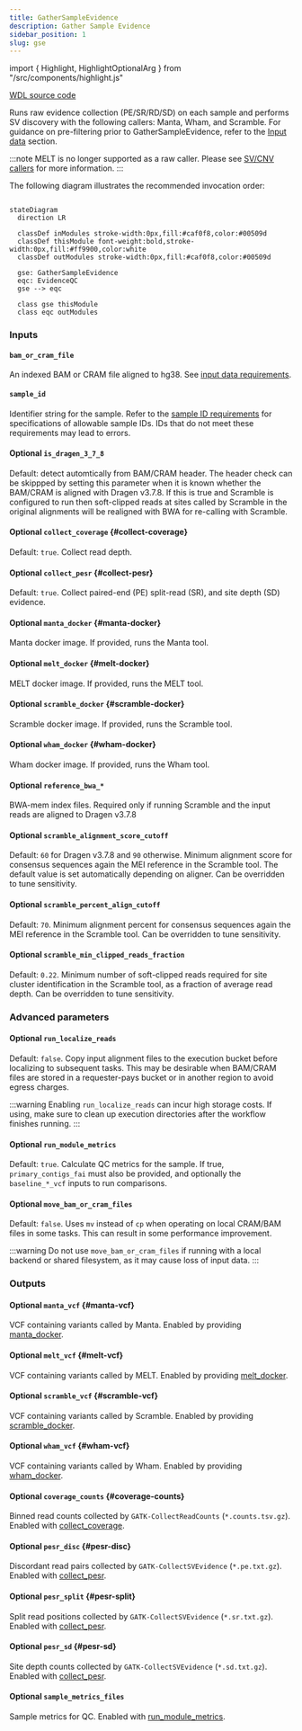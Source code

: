 ```yaml
---
title: GatherSampleEvidence 
description: Gather Sample Evidence
sidebar_position: 1
slug: gse
---
```


import { Highlight, HighlightOptionalArg } from "/src/components/highlight.js"

[WDL source code](https://github.com/broadinstitute/gatk-sv/blob/main/wdl/GatherSampleEvidence.wdl)

Runs raw evidence collection (PE/SR/RD/SD) on each sample and performs SV discovery with the following callers: 
Manta, Wham, and Scramble. For guidance on pre-filtering prior to GatherSampleEvidence, refer to the 
[Input data](/docs/gs/inputs) section.

:::note
MELT is no longer supported as a raw caller. Please see [SV/CNV callers](/docs/gs/sv_callers) for more information.
:::

The following diagram illustrates the recommended invocation order:

```mermaid

stateDiagram
  direction LR
  
  classDef inModules stroke-width:0px,fill:#caf0f8,color:#00509d
  classDef thisModule font-weight:bold,stroke-width:0px,fill:#ff9900,color:white
  classDef outModules stroke-width:0px,fill:#caf0f8,color:#00509d

  gse: GatherSampleEvidence
  eqc: EvidenceQC
  gse --> eqc
  
  class gse thisModule
  class eqc outModules
```

### Inputs

#### `bam_or_cram_file`
An indexed BAM or CRAM file aligned to hg38. See [input data requirements](/docs/gs/inputs).

#### `sample_id`
Identifier string for the sample. Refer to the [sample ID requirements](/docs/gs/inputs#sampleids) 
for specifications of allowable sample IDs. IDs that do not meet these requirements may lead to errors.

#### <HighlightOptionalArg>Optional</HighlightOptionalArg> `is_dragen_3_7_8`
Default: detect automtically from BAM/CRAM header. The header check can be skippped by setting this parameter when it 
is known whether the BAM/CRAM is aligned with Dragen v3.7.8. If this is true and Scramble is configured to run then 
soft-clipped reads at sites called by Scramble in the original alignments will be realigned with BWA for re-calling with 
Scramble.

#### <HighlightOptionalArg>Optional</HighlightOptionalArg> `collect_coverage` {#collect-coverage}
Default: `true`. Collect read depth.

#### <HighlightOptionalArg>Optional</HighlightOptionalArg> `collect_pesr` {#collect-pesr}
Default: `true`. Collect paired-end (PE) split-read (SR), and site depth (SD) evidence.

#### <HighlightOptionalArg>Optional</HighlightOptionalArg> `manta_docker` {#manta-docker}
Manta docker image. If provided, runs the Manta tool.

#### <HighlightOptionalArg>Optional</HighlightOptionalArg> `melt_docker` {#melt-docker}
MELT docker image. If provided, runs the MELT tool.

#### <HighlightOptionalArg>Optional</HighlightOptionalArg> `scramble_docker` {#scramble-docker}
Scramble docker image. If provided, runs the Scramble tool.

#### <HighlightOptionalArg>Optional</HighlightOptionalArg> `wham_docker` {#wham-docker}
Wham docker image. If provided, runs the Wham tool.

#### <HighlightOptionalArg>Optional</HighlightOptionalArg> `reference_bwa_*`
BWA-mem index files. Required only if running Scramble and the input reads are aligned to Dragen v3.7.8

#### <HighlightOptionalArg>Optional</HighlightOptionalArg> `scramble_alignment_score_cutoff`
Default: `60` for Dragen v3.7.8 and `90` otherwise. Minimum alignment score for consensus sequences again the MEI reference 
in the Scramble tool. The default value is set automatically depending on aligner. Can be overridden to tune 
sensitivity.

#### <HighlightOptionalArg>Optional</HighlightOptionalArg> `scramble_percent_align_cutoff`
Default: `70`. Minimum alignment percent for consensus sequences again the MEI reference in the Scramble tool. Can be 
overridden to tune sensitivity.

#### <HighlightOptionalArg>Optional</HighlightOptionalArg> `scramble_min_clipped_reads_fraction`
Default: `0.22`. Minimum number of soft-clipped reads required for site cluster identification in the Scramble tool, 
as a fraction of average read depth. Can be overridden to tune sensitivity.

### Advanced parameters

#### <HighlightOptionalArg>Optional</HighlightOptionalArg> `run_localize_reads`
Default: `false`. Copy input alignment files to the execution bucket before localizing to subsequent tasks. This 
may be desirable when BAM/CRAM files are stored in a requester-pays bucket or in another region to avoid egress charges.

:::warning
Enabling `run_localize_reads` can incur high storage costs. If using, make sure to clean up execution directories after 
the workflow finishes running.
:::

#### <HighlightOptionalArg>Optional</HighlightOptionalArg> `run_module_metrics`
Default: `true`. Calculate QC metrics for the sample. If true, `primary_contigs_fai` must also be provided, and 
optionally the `baseline_*_vcf` inputs to run comparisons. 

#### <HighlightOptionalArg>Optional</HighlightOptionalArg> `move_bam_or_cram_files`
Default: `false`. Uses `mv` instead of `cp` when operating on local CRAM/BAM files in some tasks. This can result in 
some performance improvement.

:::warning
Do not use `move_bam_or_cram_files` if running with a local backend or shared filesystem, as it may cause loss of 
input data.
:::

### Outputs

#### <HighlightOptionalArg>Optional</HighlightOptionalArg> `manta_vcf` {#manta-vcf}
VCF containing variants called by Manta. Enabled by providing [manta_docker](#manta-docker).

#### <HighlightOptionalArg>Optional</HighlightOptionalArg> `melt_vcf` {#melt-vcf}
VCF containing variants called by MELT. Enabled by providing [melt_docker](#melt-docker).

#### <HighlightOptionalArg>Optional</HighlightOptionalArg> `scramble_vcf` {#scramble-vcf}
VCF containing variants called by Scramble. Enabled by providing [scramble_docker](#scramble-docker).

#### <HighlightOptionalArg>Optional</HighlightOptionalArg> `wham_vcf` {#wham-vcf}
VCF containing variants called by Wham. Enabled by providing [wham_docker](#wham-docker).

#### <HighlightOptionalArg>Optional</HighlightOptionalArg>  `coverage_counts` {#coverage-counts}
Binned read counts collected by `GATK-CollectReadCounts` (`*.counts.tsv.gz`). Enabled with [collect_coverage](#collect-coverage).

#### <HighlightOptionalArg>Optional</HighlightOptionalArg>  `pesr_disc` {#pesr-disc}
Discordant read pairs collected by `GATK-CollectSVEvidence` (`*.pe.txt.gz`). Enabled with [collect_pesr](#collect-pesr).

#### <HighlightOptionalArg>Optional</HighlightOptionalArg>  `pesr_split` {#pesr-split}
Split read positions collected by `GATK-CollectSVEvidence` (`*.sr.txt.gz`). Enabled with [collect_pesr](#collect-pesr).

#### <HighlightOptionalArg>Optional</HighlightOptionalArg>  `pesr_sd` {#pesr-sd}
Site depth counts collected by `GATK-CollectSVEvidence` (`*.sd.txt.gz`). Enabled with [collect_pesr](#collect-pesr).

#### <HighlightOptionalArg>Optional</HighlightOptionalArg> `sample_metrics_files`
Sample metrics for QC. Enabled with [run_module_metrics](#optional-run_module_metrics).